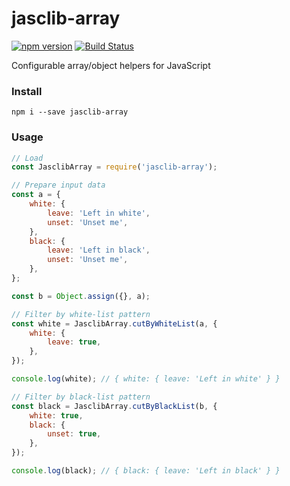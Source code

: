 # jasclib-array
[![npm version](https://badge.fury.io/js/jasclib-array.svg)](https://badge.fury.io/js/jasclib-array)
[![Build Status](https://travis-ci.org/AlexMiroshnikov/jasclib-array.svg?branch=master)](https://travis-ci.org/AlexMiroshnikov/jasclib-array)

Configurable array/object helpers for JavaScript

### Install
`npm i --save jasclib-array`

### Usage
```javascript
// Load
const JasclibArray = require('jasclib-array');

// Prepare input data
const a = {
    white: {
        leave: 'Left in white',
        unset: 'Unset me',
    },
    black: {
        leave: 'Left in black',
        unset: 'Unset me',
    },
};

const b = Object.assign({}, a);

// Filter by white-list pattern
const white = JasclibArray.cutByWhiteList(a, {
    white: {
        leave: true,
    },
});

console.log(white); // { white: { leave: 'Left in white' } }

// Filter by black-list pattern
const black = JasclibArray.cutByBlackList(b, {
    white: true,
    black: {
        unset: true,
    },
});

console.log(black); // { black: { leave: 'Left in black' } }
```

